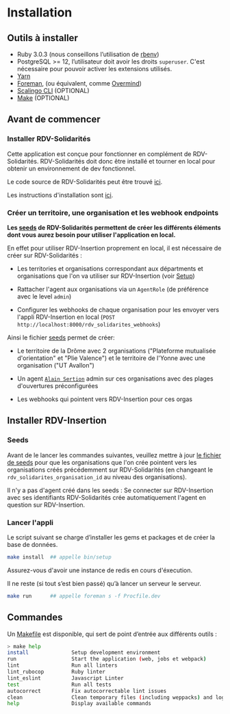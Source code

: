 # Installation

## Outils à installer

- Ruby 3.0.3 (nous conseillons l’utilisation de [rbenv](https://github.com/rbenv/rbenv-installer#rbenv-installer--doctor-scripts))
- PostgreSQL >= 12, l’utilisateur doit avoir les droits `superuser`. C'est nécessaire pour pouvoir activer les extensions utilisés.
- [Yarn](https://yarnpkg.com/en/docs/install)
- [Foreman](https://github.com/ddollar/foreman), (ou équivalent, comme [Overmind](https://github.com/DarthSim/overmind))
- [Scalingo CLI](https://doc.scalingo.com/cli) (OPTIONAL)
- [Make](https://fr.wikipedia.org/wiki/Make) (OPTIONAL)

## Avant de commencer

### Installer RDV-Solidarités

Cette application est conçue pour fonctionner en complément de RDV-Solidarités.
RDV-Solidarités doit donc être installé et tourner en local pour obtenir un environnement de dev fonctionnel.

Le code source de RDV-Solidarités peut être trouvé [ici](https://github.com/betagouv/rdv-solidarites.fr/).

Les instructions d'installation sont [ici](https://github.com/betagouv/rdv-solidarites.fr/blob/production/docs/1-installation.md).

### Créer un territoire, une organisation et les webhook endpoints

**Les [seeds](https://github.com/betagouv/rdv-solidarites.fr/blob/production/db/seeds.rb) de RDV-Solidarités permettent de créer les différents éléments dont vous aurez besoin pour utiliser l'application en local.**

En effet pour utiliser RDV-Insertion proprement en local, il est nécessaire de créer sur RDV-Solidarités :

- Les territories et organisations correspondant aux départments et organisations que l'on va utiliser sur RDV-Insertion (voir [Setup](#Setup))

- Rattacher l'agent aux organisations via un `AgentRole` (de préférence avec le level `admin`)

- Configurer les webhooks de chaque organisation pour les envoyer vers l'appli RDV-Insertion en local (`POST http://localhost:8000/rdv_solidarites_webhooks`)

Ainsi le fichier [seeds](https://github.com/betagouv/rdv-solidarites.fr/blob/production/db/seeds.rb) permet de créer:

- Le territoire de la Drôme avec 2 organisations ("Plateforme mutualisée d'orientation" et "Plie Valence") et le territoire de l'Yonne avec une organisation ("UT Avallon")
- Un agent [`Alain Sertion`](https://github.com/betagouv/rdv-solidarites.fr/blob/feffeda72d4b07e7866b6f2b063fb448cd2be178/db/seeds.rb#L658) admin sur ces organisations avec des plages d'ouvertures préconfigurées

- Les webhooks qui pointent vers RDV-Insertion pour ces orgas

## Installer RDV-Insertion

### Seeds

Avant de le lancer les commandes suivantes, veuillez mettre à jour [le fichier de seeds](db/seeds.rb) pour que les organisations que l'on crée pointent vers les organisations créés précédemment sur RDV-Solidarités (en changeant le `rdv_solidarites_organisation_id` au niveau des organisations).

Il n'y a pas d'agent créé dans les seeds : Se connecter sur RDV-Insertion avec ses identifiants RDV-Solidarités crée automatiquement l'agent en question sur RDV-Insertion.

### Lancer l'appli

Le script suivant se charge d’installer les gems et packages et de créer la base de données.

```bash
make install  ## appelle bin/setup
```

Assurez-vous d'avoir une instance de redis en cours d'éxecution.

Il ne reste (si tout s’est bien passé) qu’à lancer un serveur le serveur.

```bash
make run      ## appelle foreman s -f Procfile.dev
```

## Commandes

Un [Makefile](https://github.com/betagouv/rdv-insertion/blob/staging/Makefile) est disponible, qui sert de point d’entrée aux différents outils :

```bash
> make help
install              Setup development environment
run                  Start the application (web, jobs et webpack)
lint                 Run all linters
lint_rubocop         Ruby linter
lint_eslint          Javascript Linter
test                 Run all tests
autocorrect          Fix autocorrectable lint issues
clean                Clean temporary files (including weppacks) and logs
help                 Display available commands
```
